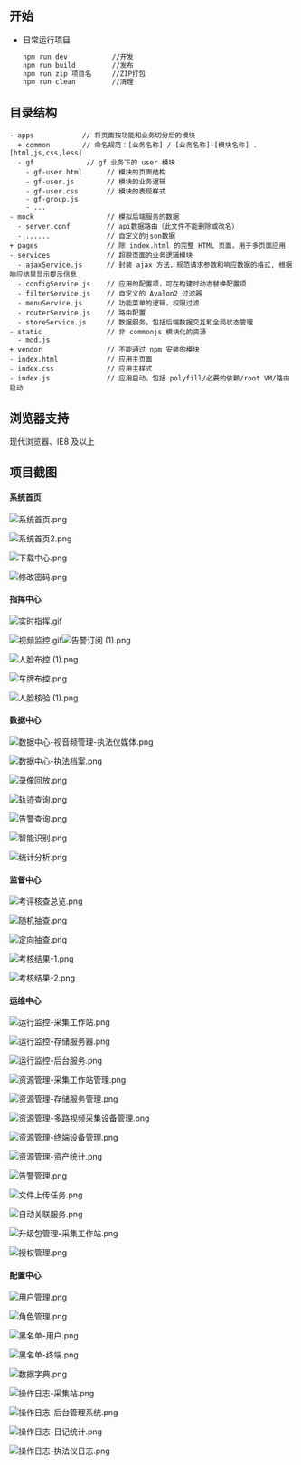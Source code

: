 ## 开始


- 日常运行项目
  ``` bash
  npm run dev           //开发
  npm run build         //发布
  npm run zip 项目名     //ZIP打包
  npm run clean         //清理
  ```


## 目录结构

```
- apps            // 将页面按功能和业务切分后的模块
  + common        // 命名规范：[业务名称] / [业务名称]-[模块名称] .[html,js,css,less]
  - gf             // gf 业务下的 user 模块
    - gf-user.html      // 模块的页面结构
    - gf-user.js        // 模块的业务逻辑
    - gf-user.css       // 模块的表现样式
    - gf-group.js
    - ...
- mock                  // 模拟后端服务的数据
  - server.conf         // api数据路由（此文件不能删除或改名）
  - ......              // 自定义的json数据
+ pages                 // 除 index.html 的完整 HTML 页面，用于多页面应用
- services              // 超脱页面的业务逻辑模块
  - ajaxService.js      // 封装 ajax 方法，规范请求参数和响应数据的格式, 根据响应结果显示提示信息
  - configService.js    // 应用的配置项，可在构建时动态替换配置项
  - filterService.js    // 自定义的 Avalon2 过滤器
  - menuService.js      // 功能菜单的逻辑，权限过滤
  - routerService.js    // 路由配置
  - storeService.js     // 数据服务，包括后端数据交互和全局状态管理
- static                // 非 commonjs 模块化的资源
  - mod.js
+ vendor                // 不能通过 npm 安装的模块
- index.html            // 应用主页面
- index.css             // 应用主样式
- index.js              // 应用启动，包括 polyfill/必要的依赖/root VM/路由启动
```

## 浏览器支持
现代浏览器、IE8 及以上

## 项目截图

#### 系统首页
![系统首页.png](https://upload-images.jianshu.io/upload_images/7084049-6878bb234cfa1c8e.png?imageMogr2/auto-orient/strip%7CimageView2/2/w/1240)

![系统首页2.png](https://upload-images.jianshu.io/upload_images/7084049-9a0136efdf4ac809.png?imageMogr2/auto-orient/strip%7CimageView2/2/w/1240)

![下载中心.png](https://upload-images.jianshu.io/upload_images/7084049-3f0e5d7c5c5bc74f.png?imageMogr2/auto-orient/strip%7CimageView2/2/w/1240)

![修改密码.png](https://upload-images.jianshu.io/upload_images/7084049-1f8d85686c0d2276.png?imageMogr2/auto-orient/strip%7CimageView2/2/w/1240)


#### 指挥中心

![实时指挥.gif](https://upload-images.jianshu.io/upload_images/7084049-f5a5021f023117d2.gif?imageMogr2/auto-orient/strip)

![视频监控.gif](https://upload-images.jianshu.io/upload_images/7084049-f8c2a2badbdffec0.gif?imageMogr2/auto-orient/strip)![告警订阅 (1).png](https://upload-images.jianshu.io/upload_images/7084049-15cd35e017af2906.png?imageMogr2/auto-orient/strip%7CimageView2/2/w/1240)

![人脸布控 (1).png](https://upload-images.jianshu.io/upload_images/7084049-a2b68ff68d3313a4.png?imageMogr2/auto-orient/strip%7CimageView2/2/w/1240)

![车牌布控.png](https://upload-images.jianshu.io/upload_images/7084049-35b13cd08300743e.png?imageMogr2/auto-orient/strip%7CimageView2/2/w/1240)

![人脸核验 (1).png](https://upload-images.jianshu.io/upload_images/7084049-96291a7611e0eb58.png?imageMogr2/auto-orient/strip%7CimageView2/2/w/1240)


#### 数据中心
![数据中心-视音频管理-执法仪媒体.png](https://upload-images.jianshu.io/upload_images/7084049-dfe44a3c2169d3ac.png?imageMogr2/auto-orient/strip%7CimageView2/2/w/1240)

![数据中心-执法档案.png](https://upload-images.jianshu.io/upload_images/7084049-d0f4758d690b77ab.png?imageMogr2/auto-orient/strip%7CimageView2/2/w/1240)

![录像回放.png](https://upload-images.jianshu.io/upload_images/7084049-7c018bc8678030c3.png?imageMogr2/auto-orient/strip%7CimageView2/2/w/1240)

![轨迹查询.png](https://upload-images.jianshu.io/upload_images/7084049-14340a2c2dbf0c13.png?imageMogr2/auto-orient/strip%7CimageView2/2/w/1240)

![告警查询.png](https://upload-images.jianshu.io/upload_images/7084049-d9adc9f438460499.png?imageMogr2/auto-orient/strip%7CimageView2/2/w/1240)

![智能识别.png](https://upload-images.jianshu.io/upload_images/7084049-d476668781d2cbfb.png?imageMogr2/auto-orient/strip%7CimageView2/2/w/1240)

![统计分析.png](https://upload-images.jianshu.io/upload_images/7084049-49f5a4e3a4cf364b.png?imageMogr2/auto-orient/strip%7CimageView2/2/w/1240)

#### 监督中心
![考评核查总览.png](https://upload-images.jianshu.io/upload_images/7084049-46794eecb061d7ed.png?imageMogr2/auto-orient/strip%7CimageView2/2/w/1240)

![随机抽查.png](https://upload-images.jianshu.io/upload_images/7084049-62a7097f6ccfddf3.png?imageMogr2/auto-orient/strip%7CimageView2/2/w/1240)

![定向抽查.png](https://upload-images.jianshu.io/upload_images/7084049-bc972e630e311d0b.png?imageMogr2/auto-orient/strip%7CimageView2/2/w/1240)

![考核结果-1.png](https://upload-images.jianshu.io/upload_images/7084049-51826cf3f07dc896.png?imageMogr2/auto-orient/strip%7CimageView2/2/w/1240)

![考核结果-2.png](https://upload-images.jianshu.io/upload_images/7084049-851ee9382c4f6f33.png?imageMogr2/auto-orient/strip%7CimageView2/2/w/1240)

#### 运维中心
![运行监控-采集工作站.png](https://upload-images.jianshu.io/upload_images/7084049-3166d26024e296cf.png?imageMogr2/auto-orient/strip%7CimageView2/2/w/1240)

![运行监控-存储服务器.png](https://upload-images.jianshu.io/upload_images/7084049-532208686e1bc5c9.png?imageMogr2/auto-orient/strip%7CimageView2/2/w/1240)

![运行监控-后台服务.png](https://upload-images.jianshu.io/upload_images/7084049-a88a5ec53955ff7b.png?imageMogr2/auto-orient/strip%7CimageView2/2/w/1240)

![资源管理-采集工作站管理.png](https://upload-images.jianshu.io/upload_images/7084049-836bb1aa0e74c19f.png?imageMogr2/auto-orient/strip%7CimageView2/2/w/1240)

![资源管理-存储服务管理.png](https://upload-images.jianshu.io/upload_images/7084049-611b8dc26c618bb3.png?imageMogr2/auto-orient/strip%7CimageView2/2/w/1240)

![资源管理-多路视频采集设备管理.png](https://upload-images.jianshu.io/upload_images/7084049-a207a1eebf9a4dd3.png?imageMogr2/auto-orient/strip%7CimageView2/2/w/1240)

![资源管理-终端设备管理.png](https://upload-images.jianshu.io/upload_images/7084049-0799060c22cb7c8a.png?imageMogr2/auto-orient/strip%7CimageView2/2/w/1240)

![资源管理-资产统计.png](https://upload-images.jianshu.io/upload_images/7084049-dcb328f7e70fd223.png?imageMogr2/auto-orient/strip%7CimageView2/2/w/1240)

![告警管理.png](https://upload-images.jianshu.io/upload_images/7084049-8a8d5eb5de04054d.png?imageMogr2/auto-orient/strip%7CimageView2/2/w/1240)

![文件上传任务.png](https://upload-images.jianshu.io/upload_images/7084049-2bcaf1044e1b7f09.png?imageMogr2/auto-orient/strip%7CimageView2/2/w/1240)

![自动关联服务.png](https://upload-images.jianshu.io/upload_images/7084049-ff2a8afb1dcdc6db.png?imageMogr2/auto-orient/strip%7CimageView2/2/w/1240)

![升级包管理-采集工作站.png](https://upload-images.jianshu.io/upload_images/7084049-7c2bfc086f990ad6.png?imageMogr2/auto-orient/strip%7CimageView2/2/w/1240)

![授权管理.png](https://upload-images.jianshu.io/upload_images/7084049-6688d65e603f1576.png?imageMogr2/auto-orient/strip%7CimageView2/2/w/1240)

#### 配置中心
![用户管理.png](https://upload-images.jianshu.io/upload_images/7084049-fbdb3836cb057823.png?imageMogr2/auto-orient/strip%7CimageView2/2/w/1240)

![角色管理.png](https://upload-images.jianshu.io/upload_images/7084049-3be8ad5043764f6c.png?imageMogr2/auto-orient/strip%7CimageView2/2/w/1240)

![黑名单-用户.png](https://upload-images.jianshu.io/upload_images/7084049-e85ceeef8610dc9b.png?imageMogr2/auto-orient/strip%7CimageView2/2/w/1240)

![黑名单-终端.png](https://upload-images.jianshu.io/upload_images/7084049-557f5837d016bcd2.png?imageMogr2/auto-orient/strip%7CimageView2/2/w/1240)

![数据字典.png](https://upload-images.jianshu.io/upload_images/7084049-fe9662a9b67e4014.png?imageMogr2/auto-orient/strip%7CimageView2/2/w/1240)

![操作日志-采集站.png](https://upload-images.jianshu.io/upload_images/7084049-c4c0b5a1615edc6f.png?imageMogr2/auto-orient/strip%7CimageView2/2/w/1240)

![操作日志-后台管理系统.png](https://upload-images.jianshu.io/upload_images/7084049-6693ab8eb813808f.png?imageMogr2/auto-orient/strip%7CimageView2/2/w/1240)

![操作日志-日记统计.png](https://upload-images.jianshu.io/upload_images/7084049-80c830e73297eeca.png?imageMogr2/auto-orient/strip%7CimageView2/2/w/1240)

![操作日志-执法仪日志.png](https://upload-images.jianshu.io/upload_images/7084049-30a53485fc4a59a9.png?imageMogr2/auto-orient/strip%7CimageView2/2/w/1240)
